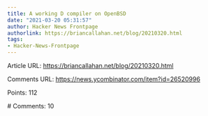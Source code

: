 ```yaml
---
title: A working D compiler on OpenBSD
date: "2021-03-20 05:31:57"
author: Hacker News Frontpage
authorlink: https://briancallahan.net/blog/20210320.html
tags:
- Hacker-News-Frontpage
---
```


<p>Article URL: <a href="https://briancallahan.net/blog/20210320.html">https://briancallahan.net/blog/20210320.html</a></p>
<p>Comments URL: <a href="https://news.ycombinator.com/item?id=26520996">https://news.ycombinator.com/item?id=26520996</a></p>
<p>Points: 112</p>
<p># Comments: 10</p>
